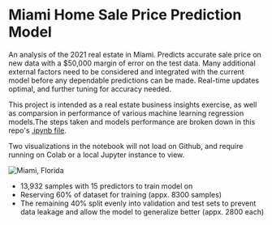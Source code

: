 # Miami Home Sale Price Prediction Model

An analysis of the 2021 real estate in Miami. Predicts accurate sale price on new data with a $50,000 margin of error on the test data. Many additional external factors need to be considered and integrated with the current model before any dependable predictions can be made. Real-time updates optimal, and further tuning for accuracy needed.

This project is intended as a real estate business insights exercise, as well as comparsion in performance of various machine learning regression models.The steps taken and models performance are broken down in this repo's [.ipynb file](https://github.com/sayerjk/miami-housing-2021/blob/main/Miami_SFH_Predictions_2021.ipynb). 

Two visualizations in the notebook will not load on Github, and require running on Colab or a local Jupyter instance to view.

![Miami, Florida](https://media.istockphoto.com/photos/aerial-view-of-downtown-miami-florida-picture-id802893644?k=20&m=802893644&s=612x612&w=0&h=_nh3kgUZFP5EO8guUu91ZY-Y7RuxwAgzQwC187Wmb4A=)

- 13,932 samples with 15 predictors to train model on
- Reserving 60% of dataset for training (appx. 8300 samples)
- The remaining 40% split evenly into validation and test sets to prevent data leakage and allow the model to generalize better (appx. 2800 each)

